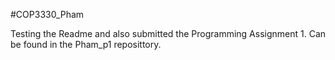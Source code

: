 #COP3330_Pham

Testing the Readme and also submitted the Programming Assignment 1. Can be found in the Pham_p1 reposittory. 